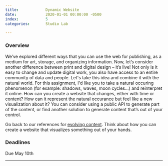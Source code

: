 ```yaml
---
title:            Dynamic Website
date:             2020-01-01 00:00:00 -0500
index:            5
categories:       Studio Lab

---
```


### Overview
We’ve explored different ways that you can use the web for publishing, as a medium for art, storage, and organizing information. Now, let’s consider another difference between print and digital design – it’s live!
Not only is it easy to change and update digital work, you also have access to an entire community of data and people.
Let's take this idea and combine it with the natural world.
For this assignment, I'd like you to take a natural occuring phenomenon (for example: shadows, waves, moon cycles...) and reinterpret it online.
How can you create a website that changes, either with time or content? How can it represent the natural occurance but feel like a new visualization about it?
You can consider using a public API to generate part of the content, or find another solution to generate content that&rsquo;s out of your control.

Go back to our references for [evolving content](https://paper.dropbox.com/doc/Evolving-Content--AbFLwzLLILR~di7UsMUsiflPAQ-4GwTXZtD3CbcPUESw0Jj2). Think about how you can create a website that visualizes something out of your hands.


### Deadlines

Due May 10th

---
